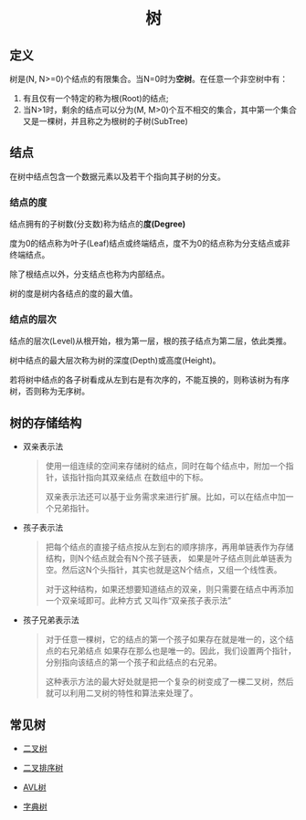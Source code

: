 # <center> 树
## 定义
树是(N, N>=0)个结点的有限集合。当N=0时为**空树**。在任意一个非空树中有：
1. 有且仅有一个特定的称为根(Root)的结点;
2. 当N>1时，剩余的结点可以分为(M, M>0)个互不相交的集合，其中第一个集合又是一棵树，并且称之为根树的子树(SubTree)

## 结点
在树中结点包含一个数据元素以及若干个指向其子树的分支。

### 结点的度
结点拥有的子树数(分支数)称为结点的**度(Degree)**

度为0的结点称为叶子(Leaf)结点或终端结点，度不为0的结点称为分支结点或非终端结点。

除了根结点以外，分支结点也称为内部结点。

树的度是树内各结点的度的最大值。

### 结点的层次
结点的层次(Level)从根开始，根为第一层，根的孩子结点为第二层，依此类推。

树中结点的最大层次称为树的深度(Depth)或高度(Height)。

若将树中结点的各子树看成从左到右是有次序的，不能互换的，则称该树为有序树，否则称为无序树。


## 树的存储结构
* 双亲表示法
  > 使用一组连续的空间来存储树的结点，同时在每个结点中，附加一个指针，该指针指向其双亲结点
  在数组中的下标。
  > 
  > 双亲表示法还可以基于业务需求来进行扩展。比如，可以在结点中加一个兄弟指针。
* 孩子表示法
  > 把每个结点的直接子结点按从左到右的顺序排序，再用单链表作为存储结构，则N个结点就会有N个孩子链表，
  > 如果是叶子结点则此单链表为空。然后这N个头指针，其实也就是这N个结点，又组一个线性表。
  >
  > 对于这种结构，如果还想要知道结点的双亲，则只需要在结点中再添加一个双亲域即可。此种方式
  > 又叫作“双亲孩子表示法”
* 孩子兄弟表示法
  > 对于任意一棵树，它的结点的第一个孩子如果存在就是唯一的，这个结点的右兄弟结点
  > 如果存在那么也是唯一的。因此，我们设置两个指针，分别指向该结点的第一个孩子和此结点的右兄弟。
  > 
  > 这种表示方法的最大好处就是把一个复杂的树变成了一棵二叉树，然后就可以利用二叉树的特性和算法来处理了。 

## 常见树
* [二叉树](./binary_tree.md)

* [二叉排序树](./binary_sort_tree.md)

* [AVL树](./AVL_tree.md)

* [字典树](./trie_tree.md)